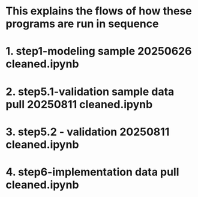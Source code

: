 # This explains the flows of how these programs are run in sequence
# 1. step1-modeling sample 20250626 cleaned.ipynb
# 2. step5.1-validation sample data pull 20250811 cleaned.ipynb
# 3. step5.2 - validation 20250811 cleaned.ipynb
# 4. step6-implementation data pull cleaned.ipynb
